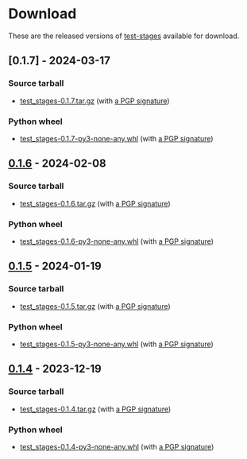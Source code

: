 <!--
SPDX-FileCopyrightText: Peter Pentchev <roam@ringlet.net>
SPDX-License-Identifier: BSD-2-Clause
-->

# Download

These are the released versions of [test-stages](index.md) available for download.

## [0.1.7] - 2024-03-17

### Source tarball

- [test_stages-0.1.7.tar.gz](https://devel.ringlet.net/files/devel/test-stages/test_stages-0.1.7.tar.gz)
  (with [a PGP signature](https://devel.ringlet.net/files/devel/test-stages/test_stages-0.1.7.tar.gz.asc))

### Python wheel

- [test_stages-0.1.7-py3-none-any.whl](https://devel.ringlet.net/files/devel/test-stages/test_stages-0.1.7-py3-none-any.whl)
  (with [a PGP signature](https://devel.ringlet.net/files/devel/test-stages/test_stages-0.1.7-py3-none-any.whl.asc))


## [0.1.6] - 2024-02-08

### Source tarball

- [test_stages-0.1.6.tar.gz](https://devel.ringlet.net/files/devel/test-stages/test_stages-0.1.6.tar.gz)
  (with [a PGP signature](https://devel.ringlet.net/files/devel/test-stages/test_stages-0.1.6.tar.gz.asc))

### Python wheel

- [test_stages-0.1.6-py3-none-any.whl](https://devel.ringlet.net/files/devel/test-stages/test_stages-0.1.6-py3-none-any.whl)
  (with [a PGP signature](https://devel.ringlet.net/files/devel/test-stages/test_stages-0.1.6-py3-none-any.whl.asc))

## [0.1.5] - 2024-01-19

### Source tarball

- [test_stages-0.1.5.tar.gz](https://devel.ringlet.net/files/devel/test-stages/test_stages-0.1.5.tar.gz)
  (with [a PGP signature](https://devel.ringlet.net/files/devel/test-stages/test_stages-0.1.5.tar.gz.asc))

### Python wheel

- [test_stages-0.1.5-py3-none-any.whl](https://devel.ringlet.net/files/devel/test-stages/test_stages-0.1.5-py3-none-any.whl)
  (with [a PGP signature](https://devel.ringlet.net/files/devel/test-stages/test_stages-0.1.5-py3-none-any.whl.asc))

## [0.1.4] - 2023-12-19

### Source tarball

- [test_stages-0.1.4.tar.gz](https://devel.ringlet.net/files/devel/test-stages/test_stages-0.1.4.tar.gz)
  (with [a PGP signature](https://devel.ringlet.net/files/devel/test-stages/test_stages-0.1.4.tar.gz.asc))

### Python wheel

- [test_stages-0.1.4-py3-none-any.whl](https://devel.ringlet.net/files/devel/test-stages/test_stages-0.1.4-py3-none-any.whl)
  (with [a PGP signature](https://devel.ringlet.net/files/devel/test-stages/test_stages-0.1.4-py3-none-any.whl.asc))

[0.1.6]: https://gitlab.com/ppentchev/test-stages/-/tags/release%2F0.1.6
[0.1.5]: https://gitlab.com/ppentchev/test-stages/-/tags/release%2F0.1.5
[0.1.4]: https://gitlab.com/ppentchev/test-stages/-/tags/release%2F0.1.4
